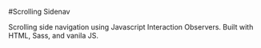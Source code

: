 #Scrolling Sidenav

Scrolling side navigation using Javascript Interaction Observers. Built with HTML, Sass, and vanila JS.